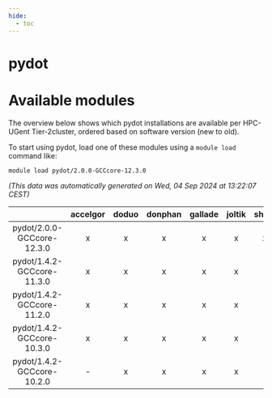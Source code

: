 ```yaml
---
hide:
  - toc
---
```


pydot
=====

# Available modules


The overview below shows which pydot installations are available per HPC-UGent Tier-2cluster, ordered based on software version (new to old).

To start using pydot, load one of these modules using a `module load` command like:

```shell
module load pydot/2.0.0-GCCcore-12.3.0
```

*(This data was automatically generated on Wed, 04 Sep 2024 at 13:22:07 CEST)*  

| |accelgor|doduo|donphan|gallade|joltik|shinx|skitty|
| :---: | :---: | :---: | :---: | :---: | :---: | :---: | :---: |
|pydot/2.0.0-GCCcore-12.3.0|x|x|x|x|x|x|x|
|pydot/1.4.2-GCCcore-11.3.0|x|x|x|x|x|-|x|
|pydot/1.4.2-GCCcore-11.2.0|x|x|x|x|x|-|x|
|pydot/1.4.2-GCCcore-10.3.0|x|x|x|x|x|-|x|
|pydot/1.4.2-GCCcore-10.2.0|-|x|x|x|x|-|x|
